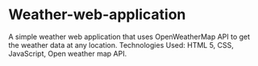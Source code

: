 # Weather-web-application
A simple weather web application that uses OpenWeatherMap API to get the weather data at any location.  Technologies Used: HTML 5, CSS, JavaScript, Open weather map API.
